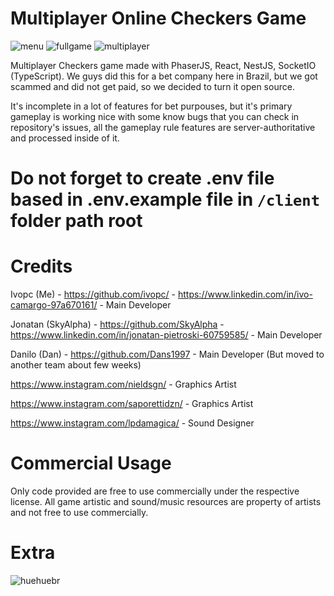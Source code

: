 # Multiplayer Online Checkers Game

![menu](https://i.imgur.com/VH8T2Dg.png)
![fullgame](https://i.imgur.com/9laKDvj.png)
![multiplayer](https://i.imgur.com/Ql14mOc.png)



Multiplayer Checkers game made with PhaserJS, React, NestJS, SocketIO (TypeScript).
We guys did this for a bet company here in Brazil, but we got scammed and did not get paid, so we decided to turn it open source.

It's incomplete in a lot of features for bet purpouses, but it's primary gameplay is working nice with some know bugs that you can check in repository's issues, all the gameplay rule features are server-authoritative and processed inside of it.

# Do not forget to create .env file based in .env.example file in `/client` folder path root

# Credits
 Ivopc (Me) - https://github.com/ivopc/ - https://www.linkedin.com/in/ivo-camargo-97a670161/ - Main Developer

Jonatan (SkyAlpha) - https://github.com/SkyAlpha - https://www.linkedin.com/in/jonatan-pietroski-60759585/ - Main Developer

Danilo (Dan) - https://github.com/Dans1997 - Main Developer (But moved to another team about few weeks)

https://www.instagram.com/nieldsgn/ - Graphics Artist

https://www.instagram.com/saporettidzn/ - Graphics Artist

https://www.instagram.com/lpdamagica/ - Sound Designer


# Commercial Usage
Only code provided are free to use commercially under the respective license. All game artistic and sound/music resources are property of artists and not free to use commercially.

# Extra
![huehuebr](https://i.imgur.com/bWPHnpc.png)
